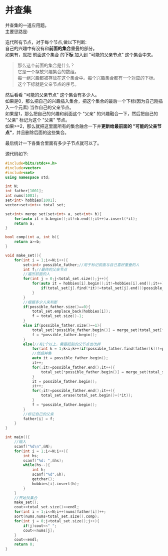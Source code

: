 # 并查集
并查集的一道应用题。  
主要思路是:  
  
迭代所有节点，对于每个节点,做以下判断:  
自己的兴趣中有没有和**前面的集合**重叠的部分。  
如果有，就把 前面这个集合 的**下标** 加入到 "可能的父亲节点" 这个集合中来。  
  
> 那么这个前面的集合是什么？  
> 它是一个存放兴趣集合的数组。  
> 每一组兴趣都被存放在这个集合中。每个兴趣集合都有一个对应的下标。  
> 这个下标就是父亲节点的序号。  
  
然后看看 "可能的父亲节点" 这个集合有多少人。  
如果是0，那么把自己的兴趣插入集合，把这个集合的最后一个下标(因为自己刚插入一个元素) 当作自己的父亲节点。  
如果是1，那么把自己的兴趣和前面这个 "父亲" 的兴趣融合一下，然后把自己的 "父亲" 标记为这个 "父亲" 节点。  
如果>=2，那么就把这里面所有的集合融合一下并**更新给最前面的 "可能的父亲节点"**，并且删除后面的这些集合。  
  
最后统计一下各集合里面有多少子节点就可以了。  
  
源代码如下:  
```cpp
#include<bits/stdc++.h>
#include<vector>
#include<set>
using namespace std;

int N;
int father[1001];
int nums[1001];
set<int> hobbies[1001];
vector<set<int>> total_set;

set<int> merge_set(set<int> a, set<int> b){
    for(auto it = b.begin();it!=b.end();it++)a.insert(*it);
    return a;
}

bool comp(int a, int b){
    return a>=b;
}

void make_set(){
    for(int i = 1;i<=N;i++){
        set<int> possible_father;//用于标记前面与自己喜好重叠的人
        int f;//最终的父亲节点
        //遍历前面的人
        for(int j = 0;j<total_set.size();j++){
            for(auto it = hobbies[i].begin();it!=hobbies[i].end();it++){
                if(total_set[j].find(*it)!=total_set[j].end())possible_father.insert(j);
            }
        }
        //根据多少人来判断
        if(possible_father.size()==0){
            total_set.emplace_back(hobbies[i]);
            f = total_set.size()-1;
        }
        else if(possible_father.size()==1){
            total_set[*possible_father.begin()] = merge_set(total_set[*possible_father.begin()],hobbies[i]);
            f = *possible_father.begin();
        }
        else{//有1个以上，需要把别的父节点也改掉
            for(int k = 1;k<i;k++)if(possible_father.find(father[k])!=possible_father.end())father[k] = *possible_father.begin();
            //然后并集
            auto it = possible_father.begin();
            it++;
            for(;it!=possible_father.end();it++){
                total_set[*possible_father.begin()] = merge_set(total_set[*possible_father.begin()],total_set[*it]);
            }
            it = possible_father.begin();
            it++;
            for(;it!=possible_father.end();it++){
                total_set.erase(total_set.begin()+(*it));
            }
            f = *possible_father.begin();
        }
        //标记自己的父亲
        father[i] = f;
    }
}

int main(){
    //输入
    scanf("%d\n",&N);
    for(int i = 1;i<=N;i++){
        int hs;
        scanf("%d: ",&hs);
        while(hs--){
            int h;
            scanf("%d",&h);
            getchar();
            hobbies[i].insert(h);
        }
    }
    //开始找集合
    make_set();
    cout<<total_set.size()<<endl;
    for(int i = 1;i<=N;i++)nums[father[i]]++;
    sort(nums,nums+total_set.size(),comp);
    for(int j = 0;j<total_set.size();j++){
        if(j)cout<<" ";
        cout<<nums[j];
    }
    cout<<endl;
    return 0;
}
```
